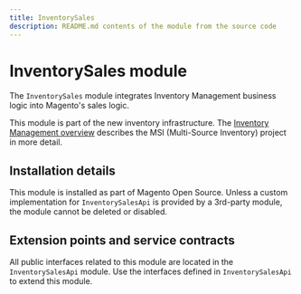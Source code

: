 ```yaml
---
title: InventorySales
description: README.md contents of the module from the source code
---
```


# InventorySales module

The `InventorySales` module integrates Inventory Management business logic into Magento's sales logic.

This module is part of the new inventory infrastructure. The
[Inventory Management overview](https://devdocs.magento.com/guides/v2.4/inventory/index.html)
describes the MSI (Multi-Source Inventory) project in more detail.

## Installation details

This module is installed as part of Magento Open Source. Unless a custom implementation for `InventorySalesApi`
is provided by a 3rd-party module, the module cannot be deleted or disabled.

## Extension points and service contracts

All public interfaces related to this module are located in the `InventorySalesApi` module.
Use the interfaces defined in `InventorySalesApi` to extend this module.
